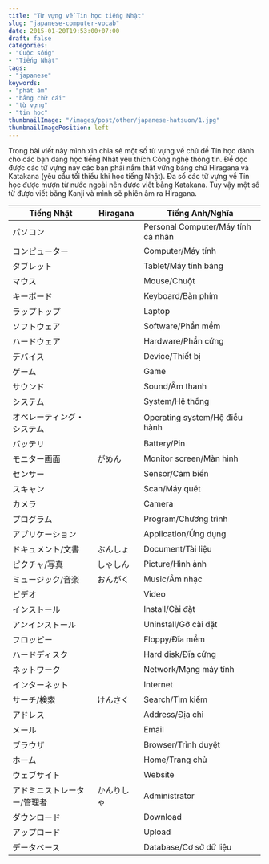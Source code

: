```yaml
---
title: "Từ vựng về Tin học tiếng Nhật"
slug: "japanese-computer-vocab"
date: 2015-01-20T19:53:00+07:00
draft: false
categories:
- "Cuộc sống"
- "Tiếng Nhật"
tags:
- "japanese"
keywords:
- "phát âm"
- "bảng chữ cái"
- "từ vựng"
- "tin học"
thumbnailImage: "/images/post/other/japanese-hatsuon/1.jpg"
thumbnailImagePosition: left
---
```


Trong bài viết này mình xin chia sẻ một số từ vựng về chủ đề Tin học dành cho các bạn đang học tiếng Nhật yêu thích Công nghệ thông tin. Để đọc được các từ vựng này các bạn phải nắm thật vững bảng chữ Hiragana và Katakana (yêu cầu tối thiểu khi học tiếng Nhật). Đa số các từ vựng về Tin học được mượn từ nước ngoài nên được viết bằng Katakana. Tuy vậy một số từ được viết bằng Kanji và mình sẽ phiên âm ra Hiragana.

<!--more-->

|Tiếng Nhật|Hiragana|Tiếng Anh/Nghĩa|
|---|---|---|
|パソコン||Personal Computer/Máy tính cá nhân|
|コンピューター||Computer/Máy tính|
|タブレット||Tablet/Máy tính bảng|
|マウス||Mouse/Chuột|
|キーボード||Keyboard/Bàn phím|
|ラップトップ||Laptop|
|ソフトウェア||Software/Phần mềm|
|ハードウェア||Hardware/Phần cứng|
|デバイス||Device/Thiết bị|
|ゲーム||Game|
|サウンド||Sound/Âm thanh|
|システム||System/Hệ thống|
|オペレーティング・システム||Operating system/Hệ điều hành|
|バッテリ||Battery/Pin|
|モニター画面|がめん|Monitor screen/Màn hình|
|センサー||Sensor/Cảm biến|
|スキャン||Scan/Máy quét|
|カメラ||Camera|
|プログラム||Program/Chương trình|
|アプリケーション||Application/Ứng dụng|
|ドキュメント/文書|ぶんしょ|Document/Tài liệu|
|ピクチャ/写真|しゃしん|Picture/Hình ảnh|
|ミュージック/音楽|おんがく|Music/Âm nhạc|
|ビデオ||Video|
|インストール||Install/Cài đặt|
|アンインストール||Uninstall/Gỡ cài đặt|
|フロッピー||Floppy/Đĩa mềm|
|ハードディスク||Hard disk/Đĩa cứng|
|ネットワーク||Network/Mạng máy tính|
|インターネット||Internet|
|サーチ/検索|けんさく|Search/Tìm kiếm|
|アドレス||Address/Địa chỉ|
|メール||Email|
|ブラウザ||Browser/Trình duyệt|
|ホーム||Home/Trang chủ|
|ウェブサイト||Website|
|アドミニストレーター/管理者|かんりしゃ|Administrator|
|ダウンロード||Download|
|アップロード||Upload|
|データベース||Database/Cơ sở dữ liệu|